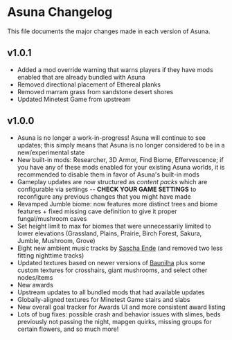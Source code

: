 # Asuna Changelog

This file documents the major changes made in each version of Asuna.

## v1.0.1

- Added a mod override warning that warns players if they have mods enabled that are already bundled with Asuna
- Removed directional placement of Ethereal planks
- Removed marram grass from sandstone desert shores
- Updated Minetest Game from upstream

## v1.0.0

- Asuna is no longer a work-in-progress! Asuna will continue to see updates; this simply means that Asuna is no longer considered to be in a new/experimental state
- New built-in mods: Researcher, 3D Armor, Find Biome, Effervescence; if you have any of these mods enabled for your existing Asuna worlds, it is recommended to disable them in favor of Asuna's built-in mods
- Gameplay updates are now structured as *content packs* which are configurable via settings -- **CHECK YOUR GAME SETTINGS** to reconfigure any previous changes that you might have made
- Revamped Jumble biome: now features more distinct trees and biome features + fixed missing cave definition to give it proper fungal/mushroom caves
- Set height limit to max for biomes that were unnecessarily limited to lower elevations (Grassland, Plains, Prairie, Birch Forest, Sakura, Jumble, Mushroom, Grove)
- Eight new ambient music tracks by [Sascha Ende](https://filmmusic.io/) (and removed two less fitting nighttime tracks)
- Updated textures based on newer versions of [Baunilha](https://content.luanti.org/packages/Mirtilo/baunilha/) plus some custom textures for crosshairs, giant mushrooms, and select other nodes/items
- New awards
- Upstream updates to all bundled mods that had available updates
- Globally-aligned textures for Minetest Game stairs and slabs
- New overall goal tracker for Awards UI and more consistent award listing
- Lots of bug fixes: possible crash and behavior issues with slimes, beds previously not passing the night, mapgen quirks, missing groups for certain flowers, and so much more!